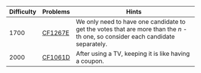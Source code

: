 | Difficulty | Problems | Hints |
| -------- | -------- | -------- |
| 1700 | [CF1267E](https://codeforces.com/problemset/problem/1267/E) | We only need to have one candidate to get the votes that are more than the $n$ -th one, so consider each candidate separately. |
| 2000 | [CF1061D](https://codeforces.com/problemset/problem/1061/D) | After using a TV, keeping it is like having a coupon. |